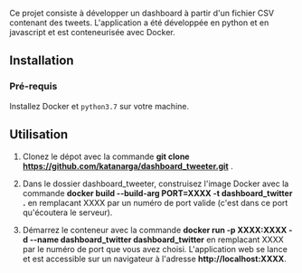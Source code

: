 Ce projet consiste à développer un dashboard à partir d'un fichier CSV contenant des tweets.
L'application a été développée en python et en javascript et est conteneurisée avec Docker.

## Installation

### Pré-requis
Installez Docker et `python3.7` sur votre machine.

## Utilisation
1. Clonez le dépot avec la commande __git clone https://github.com/katanarga/dashboard_tweeter.git__ .

2. Dans le dossier dashboard_tweeter, construisez l'image Docker avec la commande __docker build --build-arg PORT=XXXX -t dashboard_twitter .__
en remplacant XXXX par un numéro de port valide (c'est dans ce port qu'écoutera le serveur).

3. Démarrez le conteneur avec la commande __docker run -p XXXX:XXXX -d --name dashboard_twitter dashboard_twitter__ en remplacant
XXXX par le numéro de port que vous avez choisi.
L'application web se lance et est accessible sur un navigateur à l'adresse __http://localhost:XXXX__.
